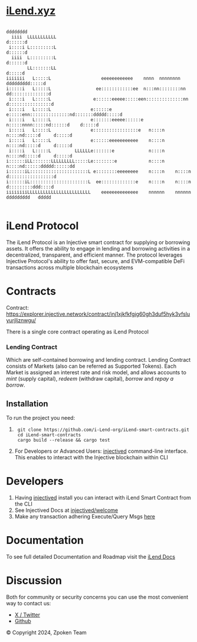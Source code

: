 # [iLend.xyz](https://ilend.xyz/)

```                                                                                          
                                                                                  dddddddd
  iiii  LLLLLLLLLLL                                                               d::::::d
 i::::i L:::::::::L                                                               d::::::d
  iiii  L:::::::::L                                                               d::::::d
        LL:::::::LL                                                               d:::::d 
iiiiiii   L:::::L                   eeeeeeeeeeee    nnnn  nnnnnnnn        ddddddddd:::::d 
i:::::i   L:::::L                 ee::::::::::::ee  n:::nn::::::::nn    dd::::::::::::::d 
 i::::i   L:::::L                e::::::eeeee:::::een::::::::::::::nn  d::::::::::::::::d 
 i::::i   L:::::L               e::::::e     e:::::enn:::::::::::::::nd:::::::ddddd:::::d 
 i::::i   L:::::L               e:::::::eeeee::::::e  n:::::nnnn:::::nd::::::d    d:::::d 
 i::::i   L:::::L               e:::::::::::::::::e   n::::n    n::::nd:::::d     d:::::d 
 i::::i   L:::::L               e::::::eeeeeeeeeee    n::::n    n::::nd:::::d     d:::::d 
 i::::i   L:::::L         LLLLLLe:::::::e             n::::n    n::::nd:::::d     d:::::d 
i::::::iLL:::::::LLLLLLLLL:::::Le::::::::e            n::::n    n::::nd::::::ddddd::::::dd
i::::::iL::::::::::::::::::::::L e::::::::eeeeeeee    n::::n    n::::n d:::::::::::::::::d
i::::::iL::::::::::::::::::::::L  ee:::::::::::::e    n::::n    n::::n  d:::::::::ddd::::d
iiiiiiiiLLLLLLLLLLLLLLLLLLLLLLLL    eeeeeeeeeeeeee    nnnnnn    nnnnnn   ddddddddd   ddddd
                                                                       
```

 iLend Protocol
=================


The iLend Protocol is an Injective smart contract for supplying or borrowing assets.  It offers the ability to engage in lending and borrowing activities in a decentralized, transparent, and efficient manner. The protocol leverages Injective Protocol's ability to offer fast, secure, and EVM-compatible DeFi transactions across multiple blockchain ecosystems


Contracts
=================

Contract: https://explorer.injective.network/contract/inj1xjkfkfgjg60gh3duf5hyk3vfsluyurjljznwgu/

There is a single core contract operating as iLend Protocol

### Lending Contract
Which are self-contained borrowing and lending contract. Lending Contract consists of Markets (also can be referred as  Supported Tokens).
Each Market is assigned an interest rate and risk model, and allows accounts to *mint* (supply capital), *redeem* (withdraw capital), *borrow* and *repay a borrow*.


## Installation

To run the project you need:

1. ```
    git clone https://github.com/i-Lend-org/iLend-smart-contracts.git
    cd iLend-smart-contracts
    cargo build --release && cargo test 
 2. For Developers or Advanced Users: [injectived](https://docs.injective.network/develop/guides/cosmwasm-dapps/Your_first_contract_on_injective#install-injectived) command-line interface. This enables to interact with the Injective blockchain within CLI 


Developers
=================
1. Having [injectived](https://docs.injective.network/develop/guides/cosmwasm-dapps/Your_first_contract_on_injective#install-injectived) install you can interact with iLend Smart Contract from the CLI
2. See Injectived Docs at [injectived/welcome](https://docs.injective.network/develop/tools/injectived/welcome)
3. Make any transaction adhering  Execute/Query Msgs [here](schema)

Documentation
=================

To see full detailed Documentation and Roadmap visit the [iLend Docs](https://docs.ilend.xyz/ilend-knowledge-hub/)

Discussion
=================

Both for community or security concerns  you can use the most convenient way to contact us:

- [X / Twitter](https://twitter.com/ilendorg)
- [Github](https://github.com/i-Lend-org/iLend-smart-contracts)






© Copyright 2024, Zpoken Team
